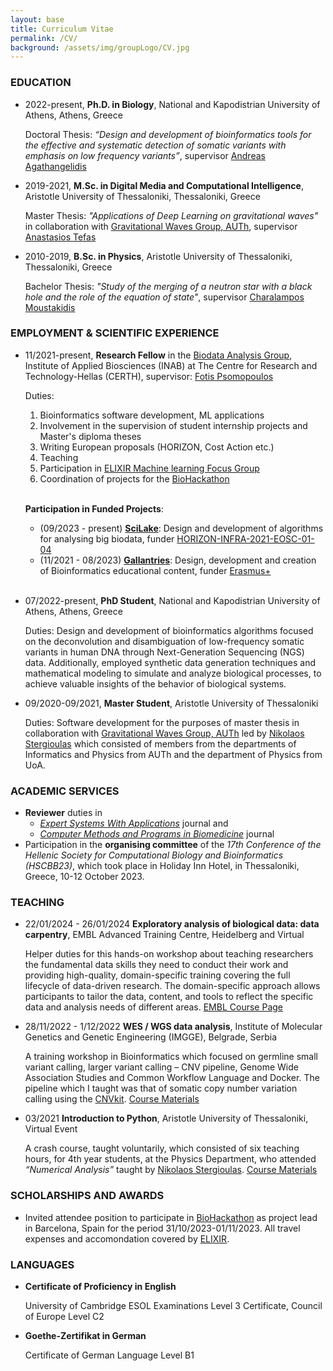 ```yaml
---
layout: base
title: Curriculum Vitae
permalink: /CV/
background: /assets/img/groupLogo/CV.jpg
---
```




### EDUCATION
<p style="margin-bottom:15px"></p>

- 2022-present,    **Ph.D. in Biology**, National and Kapodistrian University of Athens, Athens, Greece

   Doctoral Thesis: *“Design and development of bioinformatics tools for the effective and systematic detection of somatic variants with emphasis on low frequency variants”*, supervisor [Andreas Agathangelidis](https://scholar.google.it/citations?user=IhoRB4AAAAAJ&hl=en)

- 2019-2021,    **M.Sc. in Digital Media and Computational Intelligence**, Aristotle University of Thessaloniki, Thessaloniki, Greece

   Master Thesis: *"Applications of Deep Learning on gravitational waves"* in collaboration with [Gravitational Waves Group, AUTh](https://niksterg.github.io/gw-group/), supervisor [Anastasios Tefas](https://scholar.google.com/citations?user=4stOS3YAAAAJ&hl=en)

- 2010-2019,    **B.Sc. in Physics**, Aristotle University of Thessaloniki, Thessaloniki, Greece

   Bachelor Thesis: *"Study of the merging of a neutron star with a black hole and the role of the equation of state"*, supervisor [Charalampos Moustakidis](https://scholar.google.com/citations?user=7qdKh78AAAAJ&hl=en)


### EMPLOYMENT & SCIENTIFIC EXPERIENCE
<p style="margin-bottom:15px"></p>

- 11/2021-present,  **Research Fellow** in the [Biodata Analysis Group](https://biodataanalysisgroup.github.io/), Institute of Applied Biosciences (INAB) at The Centre for Research and Technology-Hellas (CERTH), supervisor: [Fotis Psomopoulos](https://scholar.google.gr/citations?user=Fp0LAqsAAAAJ&hl=en)

   Duties: 
   
   1. Bioinformatics software development, ML applications 
   2. Involvement in the supervision of student internship projects and Master's diploma theses 
   3. Writing European proposals  (HORIZON, Cost Action etc.) 
   4. Teaching 
   5. Participation in [ELIXIR Machine learning Focus Group](https://elixir-europe.org/focus-groups/machine-learning) 
   6. Coordination of projects for the [BioHackathon](https://biohackathon-europe.org/)
<br/><br/>

   **Participation in Funded Projects**:

    - (09/2023 - present) [**SciLake**](https://ec.europa.eu/info/funding-tenders/opportunities/portal/screen/how-to-participate/org-details/999999999/project/101058573/program/43108390/details): Design and development of algorithms for analysing big biodata, funder [HORIZON-INFRA-2021-EOSC-01-04](https://ec.europa.eu/info/funding-tenders/opportunities/portal/screen/opportunities/topic-details/horizon-infra-2021-eosc-01-04)
    - (11/2021 - 08/2023) [**Gallantries**](https://gallantries.github.io/): Design, development and creation of Bioinformatics educational content, funder [Erasmus+](https://ec.europa.eu/programmes/erasmus-plus/node_en)
<br/><br/>

- 07/2022-present, 	**PhD Student**, National and Kapodistrian University of Athens, Athens, Greece

   Duties: Design and development of bioinformatics algorithms focused on the deconvolution and disambiguation of low-frequency somatic variants in human DNA through Next-Generation Sequencing (NGS) data. Additionally, employed synthetic data generation techniques and mathematical modeling to simulate and analyze biological processes, to achieve valuable insights of the behavior of biological systems. 

- 09/2020-09/2021, 	**Master Student**, Aristotle University of Thessaloniki

   Duties: Software development for the purposes of master thesis in collaboration with [Gravitational Waves Group, AUTh](https://niksterg.github.io/gw-group/) led by [Nikolaos Stergioulas](https://scholar.google.gr/citations?user=AXlRP8EAAAAJ&hl=el) which consisted of members from the departments of Informatics and Physics from AUTh and the department of Physics from UoA.



### ACADEMIC SERVICES
<p style="margin-bottom:15px"></p>

- **Reviewer** duties in
   - [*Expert Systems With Applications*](https://www.sciencedirect.com/journal/expert-systems-with-applications) journal and
   - [*Computer Methods and Programs in Biomedicine*](https://www.sciencedirect.com/journal/computer-methods-and-programs-in-biomedicine) journal
- Participation in the **organising committee** of the *17th Conference of the Hellenic Society for Computational Biology and Bioinformatics (HSCBB23)*, which took place in Holiday Inn Hotel, in Thessaloniki, Greece, 10-12 October 2023.


### TEACHING
<p style="margin-bottom:15px"></p>

- 22/01/2024 - 26/01/2024 	**Exploratory analysis of biological data: data carpentry**, EMBL Advanced Training Centre, Heidelberg and Virtual
  
     Helper duties for this hands-on workshop about teaching researchers the fundamental data skills they need to conduct their work and providing high-quality, domain-specific training covering the full lifecycle of data-driven research. The domain-specific approach allows participants to tailor the data, content, and tools to reflect the specific data and analysis needs of different areas. [EMBL Course Page](https://www.embl.org/about/info/course-and-conference-office/events/dtc24-01/#vf-tabs__section-speakers)


- 28/11/2022 - 1/12/2022 	**WES / WGS data analysis**, Institute of Molecular Genetics and Genetic Engineering (IMGGE), Belgrade, Serbia

   A training workshop in Bioinformatics which focused on germline small variant calling, larger variant calling – CNV pipeline, Genome Wide Association Studies and Common Workflow Language and Docker. The pipeline which I taught was that of somatic copy number variation calling using the [CNVkit](https://cnvkit.readthedocs.io/en/stable/). [Course Materials](https://github.com/BiodataAnalysisGroup/IMGGE-WES-WGS-data-analysis-workshop)


- 03/2021 	**Introduction to Python**, Aristotle University of Thessaloniki, Virtual Event

   A crash course, taught voluntarily, which consisted of six teaching hours, for 4th year students, at the Physics Department, who attended *“Numerical Analysis”* taught by [Nikolaos Stergioulas](https://scholar.google.gr/citations?user=AXlRP8EAAAAJ&hl=el). [Course Materials](https://github.com/sfragkoul/Python_Intro)

### SCHOLARSHIPS AND AWARDS
<p style="margin-bottom:15px"></p>

- Invited attendee position to participate in [BioHackathon](https://biohackathon-europe.org/) as project lead in Barcelona, Spain for the period 31/10/2023-01/11/2023. All travel expenses and accomondation covered by [ELIXIR](https://elixir-europe.org/).

### LANGUAGES
<p style="margin-bottom:15px"></p>

- **Certificate of Proficiency in English**

   University of Cambridge ESOL Examinations Level 3 Certificate, Council of Europe Level C2

- **Goethe-Zertifikat in German**

   Certificate of German Language Level B1

